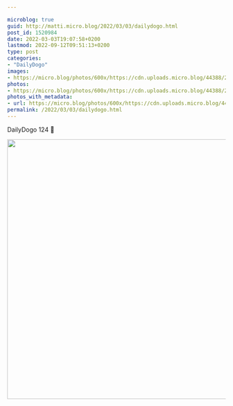 ```yaml
---

microblog: true
guid: http://matti.micro.blog/2022/03/03/dailydogo.html
post_id: 1520984
date: 2022-03-03T19:07:58+0200
lastmod: 2022-09-12T09:51:13+0200
type: post
categories:
- "DailyDogo"
images:
- https://micro.blog/photos/600x/https://cdn.uploads.micro.blog/44388/2022/22f8108579.jpg
photos:
- https://micro.blog/photos/600x/https://cdn.uploads.micro.blog/44388/2022/22f8108579.jpg
photos_with_metadata:
- url: https://micro.blog/photos/600x/https://cdn.uploads.micro.blog/44388/2022/22f8108579.jpg
permalink: /2022/03/03/dailydogo.html
---
```

DailyDogo 124 🐶

<img src="/media/uploads/2022/22f8108579.jpg" width="600" height="600" alt="" />
